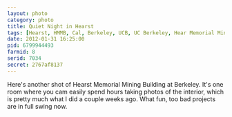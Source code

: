 ```yaml
---
layout: photo
category: photo
title: Quiet Night in Hearst
tags: [Hearst, HMMB, Cal, Berkeley, UCB, UC Berkeley, Hear Memorial Mining Building, Hearst Mining, HMB, Heart Mining Circle, HDR, HDRI, Canon, 7D, Canon 7D, EF-S 10-22, Canon EF-S 10-22, Michael Ball, cycomachead, landscape, night, building, architecture, curves]
date: 2012-01-31 16:25:00
pid: 6799944493
farmid: 8
serid: 7034
secret: 2767af8137
---
```


Here's another shot of Hearst Memorial Mining Building at Berkeley. It's one room where you cam easily spend hours taking photos of the interior, which is pretty much what I did a couple weeks ago. What fun, too bad projects are in full swing now.
